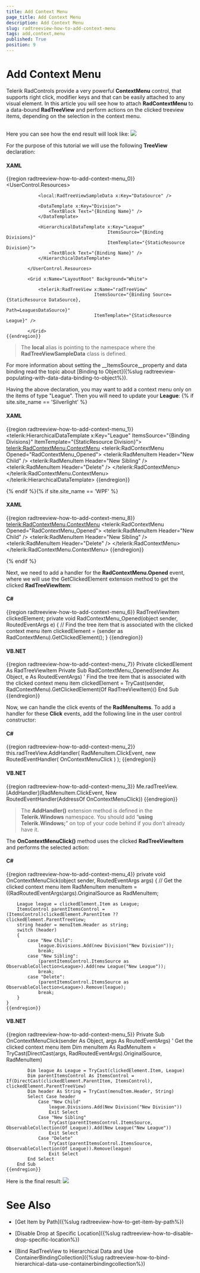 ```yaml
---
title: Add Context Menu
page_title: Add Context Menu
description: Add Context Menu
slug: radtreeview-how-to-add-context-menu
tags: add,context,menu
published: True
position: 9
---
```


# Add Context Menu



Telerik RadControls provide a very powerful __ContextMenu__ control, that supports right click, modifier keys and that can be easily attached to any visual element. In this article you will see how to attach __RadContextMenu__ to a data-bound __RadTreeView__ and perform actions on the clicked treeview items, depending on the selection in the context menu.
	  

## 

Here you can see how the end result will look like: ![](images/RadTreeView_HowToAddContextMenu_001.png)

For the purpose of this tutorial we will use the following __TreeView__ declaration:
		

#### __XAML__

{{region radtreeview-how-to-add-context-menu_0}}
			<UserControl.Resources>
	
				<local:RadTreeViewSampleData x:Key="DataSource" />
	
				<DataTemplate x:Key="Division">
					<TextBlock Text="{Binding Name}" />
				</DataTemplate>
	
				<HierarchicalDataTemplate x:Key="League"
				                          ItemsSource="{Binding Divisions}"
				                          ItemTemplate="{StaticResource Division}">
					<TextBlock Text="{Binding Name}" />
				</HierarchicalDataTemplate>
	
			</UserControl.Resources>
	
			<Grid x:Name="LayoutRoot" Background="White">
	
				<telerik:RadTreeView x:Name="radTreeView"
				                     ItemsSource="{Binding Source={StaticResource DataSource},
				                                           Path=LeaguesDataSource}"
				                     ItemTemplate="{StaticResource League}" />
	
			</Grid>
	{{endregion}}



>The __local__ alias is pointing to the namespace where the __RadTreeViewSampleData__ class is defined.
			

For more information about setting the __ItemsSource__property and data binding read the topic about [Binding to Object]({%slug radtreeview-populating-with-data-data-binding-to-object%}).
		

Having the above declaration, you may want to add a context menu only on the items of type "League". Then you will need to update your __League__:
		{% if site.site_name == 'Silverlight' %}

#### __XAML__

{{region radtreeview-how-to-add-context-menu_1}}
			<telerik:HierarchicalDataTemplate x:Key="League"
			                                  ItemsSource="{Binding Divisions}"
			                                  ItemTemplate="{StaticResource Division}">
				<TextBlock Text="{Binding Name}">
					<telerik:RadContextMenu.ContextMenu>
						<telerik:RadContextMenu Opened="RadContextMenu_Opened">
							<telerik:RadMenuItem Header="New Child" />
							<telerik:RadMenuItem Header="New Sibling" />
							<telerik:RadMenuItem Header="Delete" />
						</telerik:RadContextMenu>
					</telerik:RadContextMenu.ContextMenu>
				</TextBlock>
			</telerik:HierarchicalDataTemplate>
	{{endregion}}

{% endif %}{% if site.site_name == 'WPF' %}

#### __XAML__

{{region radtreeview-how-to-add-context-menu_8}}
	        <HierarchicalDataTemplate x:Key="League"
			                                  ItemsSource="{Binding Divisions}"
			                                  ItemTemplate="{StaticResource Division}">
	            <TextBlock Text="{Binding Name}">
					<telerik:RadContextMenu.ContextMenu>
						<telerik:RadContextMenu Opened="RadContextMenu_Opened">
							<telerik:RadMenuItem Header="New Child" />
							<telerik:RadMenuItem Header="New Sibling" />
							<telerik:RadMenuItem Header="Delete" />
						</telerik:RadContextMenu>
					</telerik:RadContextMenu.ContextMenu>
	            </TextBlock>
	        </HierarchicalDataTemplate>
	{{endregion}}

{% endif %}

Next, we need to add a handler for the __RadContextMenu.Opened__ event, where we will use the GetClickedElement<T> extension method to get the clicked __RadTreeViewItem__:
		

#### __C#__

{{region radtreeview-how-to-add-context-menu_6}}
	RadTreeViewItem clickedElement;
	private void RadContextMenu_Opened(object sender, RoutedEventArgs e)
	{
		// Find the tree item that is associated with the clicked context menu item
		clickedElement = (sender as RadContextMenu).GetClickedElement<RadTreeViewItem>();
	}
	{{endregion}}



#### __VB.NET__

{{region radtreeview-how-to-add-context-menu_7}}
	Private clickedElement As RadTreeViewItem
		Private Sub RadContextMenu_Opened(sender As Object, e As RoutedEventArgs)
			' Find the tree item that is associated with the clicked context menu item
			clickedElement = TryCast(sender, RadContextMenu).GetClickedElement(Of RadTreeViewItem)()
		End Sub
	{{endregion}}



Now, we can handle the click events of the __RadMenuItems__. To  add a handler for these __Click__ events, add the following line in the user control constructor:
		

#### __C#__

{{region radtreeview-how-to-add-context-menu_2}}
	this.radTreeView.AddHandler( RadMenuItem.ClickEvent, new RoutedEventHandler( OnContextMenuClick ) );
	{{endregion}}



#### __VB.NET__

{{region radtreeview-how-to-add-context-menu_3}}
	Me.radTreeView.[AddHandler](RadMenuItem.ClickEvent, New RoutedEventHandler(AddressOf OnContextMenuClick))
	{{endregion}}



>The __AddHandler()__ extension method is defined in the __Telerik.Windows__ namespace. You should add “__using Telerik.Windows;__” on top of your code behind if you don’t already have it.
		  

The __OnContextMenuClick()__ method uses the clicked __RadTreeViewItem__ and performs the selected action:
		

#### __C#__

{{region radtreeview-how-to-add-context-menu_4}}
	private void OnContextMenuClick(object sender, RoutedEventArgs args)
	{
		// Get the clicked context menu item
		RadMenuItem menuItem = ((RadRoutedEventArgs)args).OriginalSource as RadMenuItem;
	
		League league = clickedElement.Item as League;
		ItemsControl parentItemsControl = (ItemsControl)clickedElement.ParentItem ?? clickedElement.ParentTreeView;
		string header = menuItem.Header as string;
		switch (header)
		{
			case "New Child":
				league.Divisions.Add(new Division("New Division"));
				break;
			case "New Sibling":
				(parentItemsControl.ItemsSource as ObservableCollection<League>).Add(new League("New League"));
				break;
			case "Delete":
				(parentItemsControl.ItemsSource as ObservableCollection<League>).Remove(league);
				break;
		}
	}
	{{endregion}}



#### __VB.NET__

{{region radtreeview-how-to-add-context-menu_5}}
	Private Sub OnContextMenuClick(sender As Object, args As RoutedEventArgs)
			' Get the clicked context menu item
			Dim menuItem As RadMenuItem = TryCast(DirectCast(args, RadRoutedEventArgs).OriginalSource, RadMenuItem)
	
			Dim league As League = TryCast(clickedElement.Item, League)
			Dim parentItemsControl As ItemsControl = If(DirectCast(clickedElement.ParentItem, ItemsControl), clickedElement.ParentTreeView)
			Dim header As String = TryCast(menuItem.Header, String)
			Select Case header
				Case "New Child"
					league.Divisions.Add(New Division("New Division"))
					Exit Select
				Case "New Sibling"
					TryCast(parentItemsControl.ItemsSource, ObservableCollection(Of League)).Add(New League("New League"))
					Exit Select
				Case "Delete"
					TryCast(parentItemsControl.ItemsSource, ObservableCollection(Of League)).Remove(league)
					Exit Select
			End Select
		End Sub
	{{endregion}}



Here is the final result: ![](images/RadTreeView_HowToAddContextMenu_010.png)

# See Also

 * [Get Item by Path]({%slug radtreeview-how-to-get-item-by-path%})

 * [Disable Drop at Specific Location]({%slug radtreeview-how-to-disable-drop-specific-location%})

 * [Bind RadTreeView to Hierarchical Data and Use ContainerBindingCollection]({%slug radtreeview-how-to-bind-hierarchical-data-use-containerbindingcollection%})
